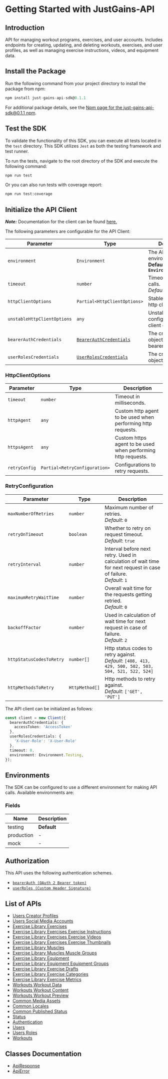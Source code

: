 
# Getting Started with JustGains-API

## Introduction

API for managing workout programs, exercises, and user accounts. Includes endpoints for creating, updating, and deleting workouts, exercises, and user profiles, as well as managing exercise instructions, videos, and equipment data.

## Install the Package

Run the following command from your project directory to install the package from npm:

```ts
npm install just-gains-api-sdk@0.1.1
```

For additional package details, see the [Npm page for the just-gains-api-sdk@0.1.1 npm](https://www.npmjs.com/package/just-gains-api-sdk/v/0.1.1).

## Test the SDK

To validate the functionality of this SDK, you can execute all tests located in the `test` directory. This SDK utilizes `Jest` as both the testing framework and test runner.

To run the tests, navigate to the root directory of the SDK and execute the following command:

```bash
npm run test
```

Or you can also run tests with coverage report:

```bash
npm run test:coverage
```

## Initialize the API Client

**_Note:_** Documentation for the client can be found [here.](https://www.github.com/JustGains/just-gains-api-js-sdk/tree/0.1.1/doc/client.md)

The following parameters are configurable for the API Client:

| Parameter | Type | Description |
|  --- | --- | --- |
| `environment` | `Environment` | The API environment. <br> **Default: `Environment.Testing`** |
| `timeout` | `number` | Timeout for API calls.<br>*Default*: `0` |
| `httpClientOptions` | `Partial<HttpClientOptions>` | Stable configurable http client options. |
| `unstableHttpClientOptions` | `any` | Unstable configurable http client options. |
| `bearerAuthCredentials` | [`BearerAuthCredentials`](https://www.github.com/JustGains/just-gains-api-js-sdk/tree/0.1.1/doc/auth/oauth-2-bearer-token.md) | The credential object for bearerAuth |
| `userRolesCredentials` | [`UserRolesCredentials`](https://www.github.com/JustGains/just-gains-api-js-sdk/tree/0.1.1/doc/auth/custom-header-signature.md) | The credential object for userRoles |

### HttpClientOptions

| Parameter | Type | Description |
|  --- | --- | --- |
| `timeout` | `number` | Timeout in milliseconds. |
| `httpAgent` | `any` | Custom http agent to be used when performing http requests. |
| `httpsAgent` | `any` | Custom https agent to be used when performing http requests. |
| `retryConfig` | `Partial<RetryConfiguration>` | Configurations to retry requests. |

### RetryConfiguration

| Parameter | Type | Description |
|  --- | --- | --- |
| `maxNumberOfRetries` | `number` | Maximum number of retries. <br> *Default*: `0` |
| `retryOnTimeout` | `boolean` | Whether to retry on request timeout. <br> *Default*: `true` |
| `retryInterval` | `number` | Interval before next retry. Used in calculation of wait time for next request in case of failure. <br> *Default*: `1` |
| `maximumRetryWaitTime` | `number` | Overall wait time for the requests getting retried. <br> *Default*: `0` |
| `backoffFactor` | `number` | Used in calculation of wait time for next request in case of failure. <br> *Default*: `2` |
| `httpStatusCodesToRetry` | `number[]` | Http status codes to retry against. <br> *Default*: `[408, 413, 429, 500, 502, 503, 504, 521, 522, 524]` |
| `httpMethodsToRetry` | `HttpMethod[]` | Http methods to retry against. <br> *Default*: `['GET', 'PUT']` |

The API client can be initialized as follows:

```ts
const client = new Client({
  bearerAuthCredentials: {
    accessToken: 'AccessToken'
  },
  userRolesCredentials: {
    'X-User-Role': 'X-User-Role'
  },
  timeout: 0,
  environment: Environment.Testing,
});
```

## Environments

The SDK can be configured to use a different environment for making API calls. Available environments are:

### Fields

| Name | Description |
|  --- | --- |
| testing | **Default** |
| production | - |
| mock | - |

## Authorization

This API uses the following authentication schemes.

* [`bearerAuth (OAuth 2 Bearer token)`](https://www.github.com/JustGains/just-gains-api-js-sdk/tree/0.1.1/doc/auth/oauth-2-bearer-token.md)
* [`userRoles (Custom Header Signature)`](https://www.github.com/JustGains/just-gains-api-js-sdk/tree/0.1.1/doc/auth/custom-header-signature.md)

## List of APIs

* [Users Creator Profiles](https://www.github.com/JustGains/just-gains-api-js-sdk/tree/0.1.1/doc/controllers/users-creator-profiles.md)
* [Users Social Media Accounts](https://www.github.com/JustGains/just-gains-api-js-sdk/tree/0.1.1/doc/controllers/users-social-media-accounts.md)
* [Exercise Library Exercises](https://www.github.com/JustGains/just-gains-api-js-sdk/tree/0.1.1/doc/controllers/exercise-library-exercises.md)
* [Exercise Library Exercises Exercise Instructions](https://www.github.com/JustGains/just-gains-api-js-sdk/tree/0.1.1/doc/controllers/exercise-library-exercises-exercise-instructions.md)
* [Exercise Library Exercises Exercise Videos](https://www.github.com/JustGains/just-gains-api-js-sdk/tree/0.1.1/doc/controllers/exercise-library-exercises-exercise-videos.md)
* [Exercise Library Exercises Exercise Thumbnails](https://www.github.com/JustGains/just-gains-api-js-sdk/tree/0.1.1/doc/controllers/exercise-library-exercises-exercise-thumbnails.md)
* [Exercise Library Muscles](https://www.github.com/JustGains/just-gains-api-js-sdk/tree/0.1.1/doc/controllers/exercise-library-muscles.md)
* [Exercise Library Muscles Muscle Groups](https://www.github.com/JustGains/just-gains-api-js-sdk/tree/0.1.1/doc/controllers/exercise-library-muscles-muscle-groups.md)
* [Exercise Library Equipment](https://www.github.com/JustGains/just-gains-api-js-sdk/tree/0.1.1/doc/controllers/exercise-library-equipment.md)
* [Exercise Library Equipment Equipment Groups](https://www.github.com/JustGains/just-gains-api-js-sdk/tree/0.1.1/doc/controllers/exercise-library-equipment-equipment-groups.md)
* [Exercise Library Exercise Drafts](https://www.github.com/JustGains/just-gains-api-js-sdk/tree/0.1.1/doc/controllers/exercise-library-exercise-drafts.md)
* [Exercise Library Exercise Categories](https://www.github.com/JustGains/just-gains-api-js-sdk/tree/0.1.1/doc/controllers/exercise-library-exercise-categories.md)
* [Exercise Library Exercise Metrics](https://www.github.com/JustGains/just-gains-api-js-sdk/tree/0.1.1/doc/controllers/exercise-library-exercise-metrics.md)
* [Workouts Workout Data](https://www.github.com/JustGains/just-gains-api-js-sdk/tree/0.1.1/doc/controllers/workouts-workout-data.md)
* [Workouts Workout Content](https://www.github.com/JustGains/just-gains-api-js-sdk/tree/0.1.1/doc/controllers/workouts-workout-content.md)
* [Workouts Workout Preview](https://www.github.com/JustGains/just-gains-api-js-sdk/tree/0.1.1/doc/controllers/workouts-workout-preview.md)
* [Common Media Assets](https://www.github.com/JustGains/just-gains-api-js-sdk/tree/0.1.1/doc/controllers/common-media-assets.md)
* [Common Locales](https://www.github.com/JustGains/just-gains-api-js-sdk/tree/0.1.1/doc/controllers/common-locales.md)
* [Common Published Status](https://www.github.com/JustGains/just-gains-api-js-sdk/tree/0.1.1/doc/controllers/common-published-status.md)
* [Status](https://www.github.com/JustGains/just-gains-api-js-sdk/tree/0.1.1/doc/controllers/status.md)
* [Authentication](https://www.github.com/JustGains/just-gains-api-js-sdk/tree/0.1.1/doc/controllers/authentication.md)
* [Users](https://www.github.com/JustGains/just-gains-api-js-sdk/tree/0.1.1/doc/controllers/users.md)
* [Users Roles](https://www.github.com/JustGains/just-gains-api-js-sdk/tree/0.1.1/doc/controllers/users-roles.md)
* [Workouts](https://www.github.com/JustGains/just-gains-api-js-sdk/tree/0.1.1/doc/controllers/workouts.md)

## Classes Documentation

* [ApiResponse](https://www.github.com/JustGains/just-gains-api-js-sdk/tree/0.1.1/doc/api-response.md)
* [ApiError](https://www.github.com/JustGains/just-gains-api-js-sdk/tree/0.1.1/doc/api-error.md)

